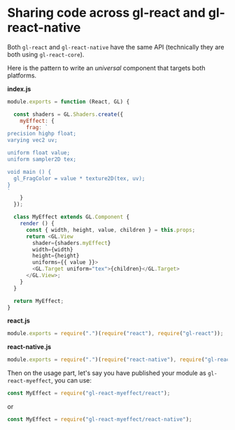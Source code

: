# Sharing code across gl-react and gl-react-native

Both `gl-react` and `gl-react-native` have the same API (technically they are both using `gl-react-core`).

Here is the pattern to write an *universal* component that targets both platforms.


**index.js**

```js
module.exports = function (React, GL) {

  const shaders = GL.Shaders.create({
    myEffect: {
      frag: `
precision highp float;
varying vec2 uv;

uniform float value;
uniform sampler2D tex;

void main () {
  gl_FragColor = value * texture2D(tex, uv);
}
`
    }
  });

  class MyEffect extends GL.Component {
    render () {
      const { width, height, value, children } = this.props;
      return <GL.View
        shader={shaders.myEffect}
        width={width}
        height={height}
        uniforms={{ value }}>
        <GL.Target uniform="tex">{children}</GL.Target>
      </GL.View>;
    }
  }

  return MyEffect;
}
```

**react.js**
```js
module.exports = require(".")(require("react"), require("gl-react"));
```

**react-native.js**
```js
module.exports = require(".")(require("react-native"), require("gl-react-native"));
```


Then on the usage part, let's say you have published your module as `gl-react-myeffect`,
you can use:

```js
const MyEffect = require("gl-react-myeffect/react");
```

or

```js
const MyEffect = require("gl-react-myeffect/react-native");
```
